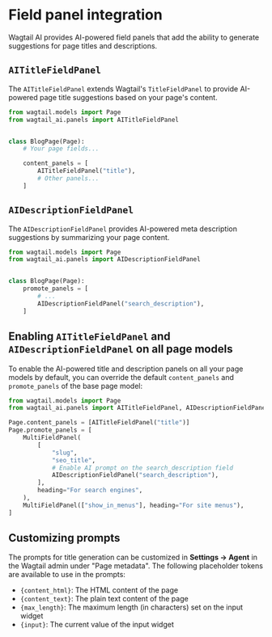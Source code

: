 # Field panel integration

Wagtail AI provides AI-powered field panels that add the ability to generate suggestions for page titles and descriptions.

## `AITitleFieldPanel`

The `AITitleFieldPanel` extends Wagtail's `TitleFieldPanel` to provide AI-powered page title suggestions based on your page's content.

```python
from wagtail.models import Page
from wagtail_ai.panels import AITitleFieldPanel


class BlogPage(Page):
    # Your page fields...

    content_panels = [
        AITitleFieldPanel("title"),
        # Other panels...
    ]
```

## `AIDescriptionFieldPanel`

The `AIDescriptionFieldPanel` provides AI-powered meta description suggestions by summarizing your page content.

```python
from wagtail.models import Page
from wagtail_ai.panels import AIDescriptionFieldPanel


class BlogPage(Page):
    promote_panels = [
        # ...
        AIDescriptionFieldPanel("search_description"),
    ]
```

## Enabling `AITitleFieldPanel` and `AIDescriptionFieldPanel` on all page models

To enable the AI-powered title and description panels on all your page models by default, you can override the default `content_panels` and `promote_panels` of the base page model:

```python
from wagtail.models import Page
from wagtail_ai.panels import AITitleFieldPanel, AIDescriptionFieldPanel

Page.content_panels = [AITitleFieldPanel("title")]
Page.promote_panels = [
    MultiFieldPanel(
        [
            "slug",
            "seo_title",
            # Enable AI prompt on the search_description field
            AIDescriptionFieldPanel("search_description"),
        ],
        heading="For search engines",
    ),
    MultiFieldPanel(["show_in_menus"], heading="For site menus"),
]
```

## Customizing prompts

The prompts for title generation can be customized in **Settings → Agent** in the Wagtail admin under "Page metadata". The following placeholder tokens are available to use in the prompts:

- `{content_html}`: The HTML content of the page
- `{content_text}`: The plain text content of the page
- `{max_length}`: The maximum length (in characters) set on the input widget
- `{input}`: The current value of the input widget
